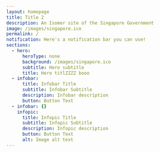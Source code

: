 ```yaml
---
layout: homepage
title: Title 2
description: An Isomer site of the Singapore Government
image: /images/singapore.ico
permalink: /
notification: Here's a notification bar you can use!
sections:
  - hero:
      heroType: none
      background: /images/singapore.ico
      subtitle: Hero subtitle
      title: Hero titlZZZZ booo
  - infobar:
      title: Infobar Title
      subtitle: Infobar Subtitle
      description: Infobar description
      button: Button Text
  - infobar: {}
    infopic:
      title: Infopic Title
      subtitle: Infopic Subtitle
      description: Infopic description
      button: Button Text
      alt: Image alt text
---
```

